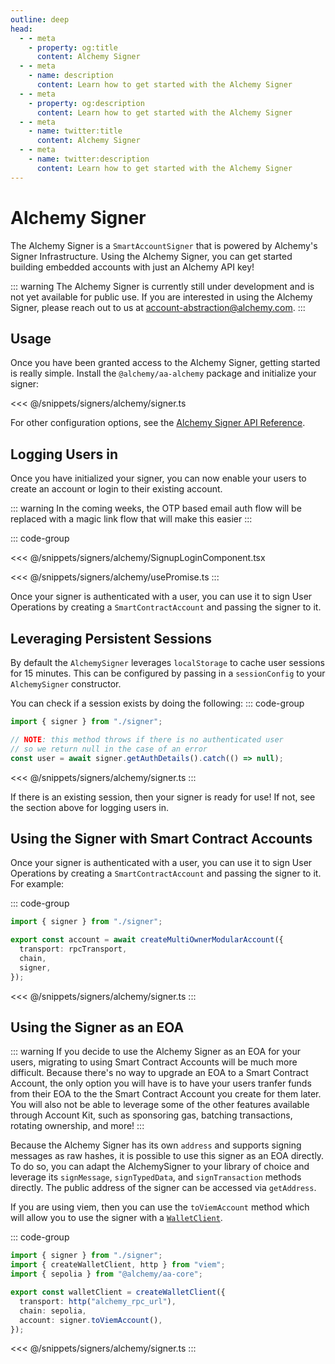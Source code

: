 ```yaml
---
outline: deep
head:
  - - meta
    - property: og:title
      content: Alchemy Signer
  - - meta
    - name: description
      content: Learn how to get started with the Alchemy Signer
  - - meta
    - property: og:description
      content: Learn how to get started with the Alchemy Signer
  - - meta
    - name: twitter:title
      content: Alchemy Signer
  - - meta
    - name: twitter:description
      content: Learn how to get started with the Alchemy Signer
---
```


# Alchemy Signer

The Alchemy Signer is a `SmartAccountSigner` that is powered by Alchemy's Signer Infrastructure. Using the Alchemy Signer, you can get started building embedded accounts with just an Alchemy API key!

::: warning
The Alchemy Signer is currently still under development and is not yet available for public use. If you are interested in using the Alchemy Signer, please reach out to us at [account-abstraction@alchemy.com](mailto:account-abstraction@alchemy.com).
:::

## Usage

Once you have been granted access to the Alchemy Signer, getting started is really simple. Install the `@alchemy/aa-alchemy` package and initialize your signer:

<<< @/snippets/signers/alchemy/signer.ts

For other configuration options, see the [Alchemy Signer API Reference](/packages/aa-alchemy/signer/overview).

## Logging Users in

Once you have initialized your signer, you can now enable your users to create an account or login to their existing account.

::: warning
In the coming weeks, the OTP based email auth flow will be replaced with a magic link flow that will make this easier
:::

::: code-group

<<< @/snippets/signers/alchemy/SignupLoginComponent.tsx

<<< @/snippets/signers/alchemy/usePromise.ts
:::

Once your signer is authenticated with a user, you can use it to sign User Operations by creating a `SmartContractAccount` and passing the signer to it.

## Leveraging Persistent Sessions

By default the `AlchemySigner` leverages `localStorage` to cache user sessions for 15 minutes. This can be configured by passing in a `sessionConfig` to your `AlchemySigner` constructor.

You can check if a session exists by doing the following:
::: code-group

```ts
import { signer } from "./signer";

// NOTE: this method throws if there is no authenticated user
// so we return null in the case of an error
const user = await signer.getAuthDetails().catch(() => null);
```

<<< @/snippets/signers/alchemy/signer.ts
:::

If there is an existing session, then your signer is ready for use! If not, see the section above for logging users in.

## Using the Signer with Smart Contract Accounts

Once your signer is authenticated with a user, you can use it to sign User Operations by creating a `SmartContractAccount` and passing the signer to it. For example:

::: code-group

```ts
import { signer } from "./signer";

export const account = await createMultiOwnerModularAccount({
  transport: rpcTransport,
  chain,
  signer,
});
```

<<< @/snippets/signers/alchemy/signer.ts
:::

## Using the Signer as an EOA

::: warning
If you decide to use the Alchemy Signer as an EOA for your users, migrating to using Smart Contract Accounts will be much more difficult. Because there's no way to upgrade an EOA to a Smart Contract Account, the only option you will have is to have your users tranfer funds from their EOA to the the Smart Contract Account you create for them later.
You will also not be able to leverage some of the other features available through Account Kit, such as sponsoring gas, batching transactions, rotating ownership, and more!
:::

Because the Alchemy Signer has its own `address` and supports signing messages as raw hashes, it is possible to use this signer as an EOA directly. To do so, you can adapt the AlchemySigner to your library of choice and leverage its `signMessage`, `signTypedData`, and `signTransaction` methods directly. The public address of the signer can be accessed via `getAddress`.

If you are using viem, then you can use the `toViemAccount` method which will allow you to use the signer with a [`WalletClient`](https://viem.sh/docs/clients/wallet#local-accounts-private-key-mnemonic-etc).

::: code-group

```ts
import { signer } from "./signer";
import { createWalletClient, http } from "viem";
import { sepolia } from "@alchemy/aa-core";

export const walletClient = createWalletClient({
  transport: http("alchemy_rpc_url"),
  chain: sepolia,
  account: signer.toViemAccount(),
});
```

<<< @/snippets/signers/alchemy/signer.ts
:::
